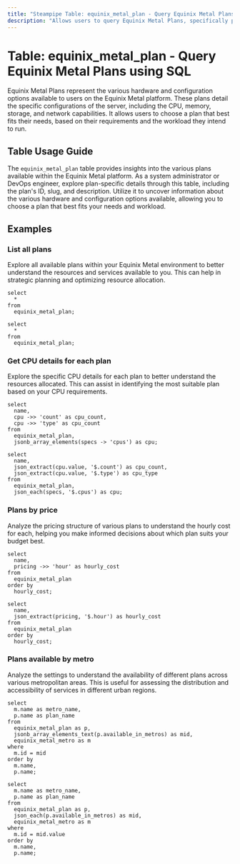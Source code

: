 ```yaml
---
title: "Steampipe Table: equinix_metal_plan - Query Equinix Metal Plans using SQL"
description: "Allows users to query Equinix Metal Plans, specifically providing information about the various plans available on Equinix Metal, including details such as the plan's ID, slug, and description."
---
```


# Table: equinix_metal_plan - Query Equinix Metal Plans using SQL

Equinix Metal Plans represent the various hardware and configuration options available to users on the Equinix Metal platform. These plans detail the specific configurations of the server, including the CPU, memory, storage, and network capabilities. It allows users to choose a plan that best fits their needs, based on their requirements and the workload they intend to run.

## Table Usage Guide

The `equinix_metal_plan` table provides insights into the various plans available within the Equinix Metal platform. As a system administrator or DevOps engineer, explore plan-specific details through this table, including the plan's ID, slug, and description. Utilize it to uncover information about the various hardware and configuration options available, allowing you to choose a plan that best fits your needs and workload.

## Examples

### List all plans
Explore all available plans within your Equinix Metal environment to better understand the resources and services available to you. This can help in strategic planning and optimizing resource allocation.

```sql+postgres
select
  *
from
  equinix_metal_plan;
```

```sql+sqlite
select
  *
from
  equinix_metal_plan;
```

### Get CPU details for each plan
Explore the specific CPU details for each plan to better understand the resources allocated. This can assist in identifying the most suitable plan based on your CPU requirements.

```sql+postgres
select
  name,
  cpu ->> 'count' as cpu_count,
  cpu ->> 'type' as cpu_count
from
  equinix_metal_plan,
  jsonb_array_elements(specs -> 'cpus') as cpu;
```

```sql+sqlite
select
  name,
  json_extract(cpu.value, '$.count') as cpu_count,
  json_extract(cpu.value, '$.type') as cpu_type
from
  equinix_metal_plan,
  json_each(specs, '$.cpus') as cpu;
```

### Plans by price
Analyze the pricing structure of various plans to understand the hourly cost for each, helping you make informed decisions about which plan suits your budget best.

```sql+postgres
select
  name,
  pricing ->> 'hour' as hourly_cost
from
  equinix_metal_plan
order by
  hourly_cost;
```

```sql+sqlite
select
  name,
  json_extract(pricing, '$.hour') as hourly_cost
from
  equinix_metal_plan
order by
  hourly_cost;
```

### Plans available by metro
Analyze the settings to understand the availability of different plans across various metropolitan areas. This is useful for assessing the distribution and accessibility of services in different urban regions.

```sql+postgres
select
  m.name as metro_name,
  p.name as plan_name
from
  equinix_metal_plan as p,
  jsonb_array_elements_text(p.available_in_metros) as mid,
  equinix_metal_metro as m
where
  m.id = mid
order by
  m.name,
  p.name;
```

```sql+sqlite
select
  m.name as metro_name,
  p.name as plan_name
from
  equinix_metal_plan as p,
  json_each(p.available_in_metros) as mid,
  equinix_metal_metro as m
where
  m.id = mid.value
order by
  m.name,
  p.name;
```